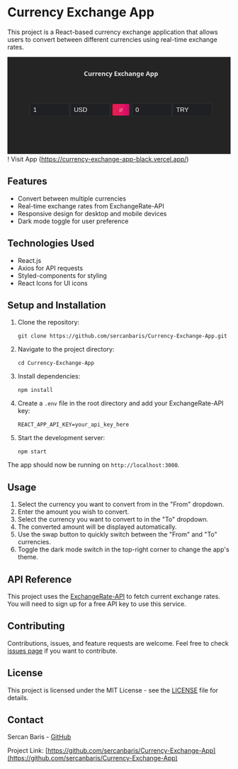 # Currency Exchange App

This project is a React-based currency exchange application that allows users to convert between different currencies using real-time exchange rates.

![Currency Exchange App Screenshot](https://github.com/sercanbaris/Currency-Exchange-App/blob/main/src/assets/screenshot.png)
! Visit App (https://currency-exchange-app-black.vercel.app/)

## Features

- Convert between multiple currencies
- Real-time exchange rates from ExchangeRate-API
- Responsive design for desktop and mobile devices
- Dark mode toggle for user preference

## Technologies Used

- React.js
- Axios for API requests
- Styled-components for styling
- React Icons for UI icons

## Setup and Installation

1. Clone the repository:
   ```
   git clone https://github.com/sercanbaris/Currency-Exchange-App.git
   ```

2. Navigate to the project directory:
   ```
   cd Currency-Exchange-App
   ```

3. Install dependencies:
   ```
   npm install
   ```

4. Create a `.env` file in the root directory and add your ExchangeRate-API key:
   ```
   REACT_APP_API_KEY=your_api_key_here
   ```

5. Start the development server:
   ```
   npm start
   ```

The app should now be running on `http://localhost:3000`.

## Usage

1. Select the currency you want to convert from in the "From" dropdown.
2. Enter the amount you wish to convert.
3. Select the currency you want to convert to in the "To" dropdown.
4. The converted amount will be displayed automatically.
5. Use the swap button to quickly switch between the "From" and "To" currencies.
6. Toggle the dark mode switch in the top-right corner to change the app's theme.

## API Reference

This project uses the [ExchangeRate-API](https://www.exchangerate-api.com/) to fetch current exchange rates. You will need to sign up for a free API key to use this service.

## Contributing

Contributions, issues, and feature requests are welcome. Feel free to check [issues page](https://github.com/sercanbaris/Currency-Exchange-App/issues) if you want to contribute.

## License

This project is licensed under the MIT License - see the [LICENSE](LICENSE) file for details.

## Contact

Sercan Baris - [GitHub](https://github.com/sercanbaris)

Project Link: [https://github.com/sercanbaris/Currency-Exchange-App](https://github.com/sercanbaris/Currency-Exchange-App)
